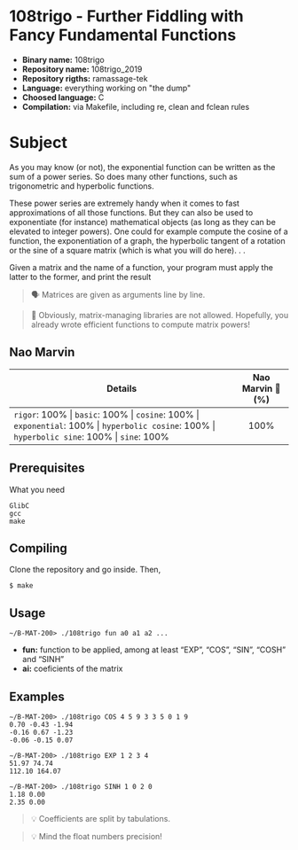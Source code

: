# 108trigo - Further Fiddling with Fancy Fundamental Functions

- **Binary name:** 108trigo
- **Repository name:** 108trigo_2019
- **Repository rigths:** ramassage-tek
- **Language:** everything working on "the dump"
- **Choosed language:** C
- **Compilation:** via Makefile, including re, clean and fclean rules


# Subject

As you may know (or not), the exponential function can be written as the sum of a power series.
So does many other functions, such as trigonometric and hyperbolic functions.

These power series are extremely handy when it comes to fast approximations of all those functions. But they can also be used to exponentiate (for instance) mathematical objects (as long as they can be elevated to integer powers). One could for example compute the cosine of a function, the exponentiation of a graph, the hyperbolic tangent of a rotation or the sine of a square matrix (which is what you will do here). . .

Given a matrix and the name of a function, your program must apply the latter to the former, and print the
result

> :speaking_head: Matrices are given as arguments line by line.

> :loudspeaker:	Obviously, matrix-managing libraries are not allowed. Hopefully, you already wrote efficient functions to compute matrix powers!

## Nao Marvin

| Details      | Nao Marvin :robot: (%) |
| ------------- |:-------------:|
| `rigor`: 100% \| `basic`: 100% \| `cosine`: 100% \| `exponential`: 100% \| `hyperbolic cosine`: 100% \| `hyperbolic sine`: 100% \| `sine`: 100% | 100% |

## Prerequisites

What you need

```
GlibC
gcc
make
```

## Compiling

Clone the repository and go inside. Then,

```
$ make
```

## Usage

```
~/B-MAT-200> ./108trigo fun a0 a1 a2 ...
```
- **fun:** function to be applied, among at least “EXP”, “COS”, “SIN”, “COSH” and “SINH”
- **ai:** coeficients of the matrix

## Examples

```
∼/B-MAT-200> ./108trigo COS 4 5 9 3 3 5 0 1 9
0.70 -0.43 -1.94
-0.16 0.67 -1.23
-0.06 -0.15 0.07
```

```
∼/B-MAT-200> ./108trigo EXP 1 2 3 4
51.97 74.74
112.10 164.07
```

```
∼/B-MAT-200> ./108trigo SINH 1 0 2 0
1.18 0.00
2.35 0.00
```

> :bulb: Coefficients are split by tabulations.

> :bulb: Mind the float numbers precision!